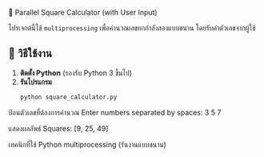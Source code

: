  🔢 Parallel Square Calculator (with User Input)

โปรเจกต์นี้ใช้ `multiprocessing` เพื่อคำนวณเลขยกกำลังสองแบบขนาน โดยรับค่าตัวเลขจากผู้ใช้

## 🚀 วิธีใช้งาน
1. **ติดตั้ง Python** (รองรับ Python 3 ขึ้นไป)
2. **รันโปรแกรม**
   ```bash
   python square_calculator.py

ป้อนตัวเลขที่ต้องการคำนวณ
Enter numbers separated by spaces: 3 5 7

แสดงผลลัพธ์
Squares: [9, 25, 49]

เทคนิกที่ใช้
Python
multiprocessing (รันงานแบบขนาน)

